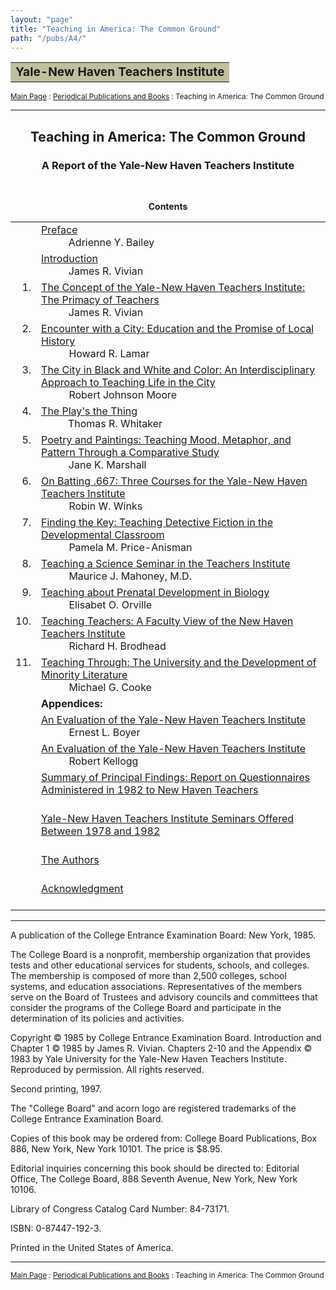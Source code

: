 ```yaml
---
layout: "page"
title: "Teaching in America: The Common Ground"
path: "/pubs/A4/"
---
```

<main>
<table border="0" width="100%">
<tbody><tr><td bgcolor="#C0C0A0"><b><big>Yale-New Haven Teachers Institute</big></b></td></tr>
</tbody></table>
<p><small><a href="..\..\">Main Page</a> : <a href="..\">Periodical Publications and Books</a> : Teaching in America: The Common Ground</small></p>
<hr/>
<h2 align="CENTER">Teaching in America: The Common Ground</h2>
<h3 align="CENTER">A Report of the Yale-New Haven Teachers Institute</h3>
<br/>
<p align="CENTER"><b>Contents</b></p>
<table>
<tbody><tr valign="TOP">
<td></td>
<td><a href="preface.html">Preface</a><br/>
<font color="#FFFFFF" style="visibility:hidden;">______</font>Adrienne Y. Bailey</td>
</tr>
<tr valign="TOP">
<td></td>
<td><a href="intro.html">Introduction</a><br/>
<font color="#FFFFFF" style="visibility:hidden;">______</font>James R. Vivian</td>
</tr>
<tr valign="TOP">
<td align="RIGHT">1.</td>
<td><a href="vivian.html">The Concept of the Yale-New Haven Teachers Institute: The Primacy of Teachers</a><br/>
<font color="#FFFFFF" style="visibility:hidden;">______</font>James R. Vivian</td>
</tr>
<tr valign="TOP">
<td align="RIGHT">2.</td>
<td><a href="lamar.html">Encounter with a City: Education and the Promise of Local History</a><br/>
<font color="#FFFFFF" style="visibility:hidden;">______</font>Howard R. Lamar</td>
</tr>
<tr valign="TOP">
<td align="RIGHT">3.</td>
<td><a href="moore.html">The City in Black and White and Color: An Interdisciplinary Approach to Teaching Life in the City</a><br/>
<font color="#FFFFFF" style="visibility:hidden;">______</font>Robert Johnson Moore</td>
</tr>
<tr valign="TOP">
<td align="RIGHT">4.</td>
<td><a href="whitaker.html">The Play's the Thing</a><br/>
<font color="#FFFFFF" style="visibility:hidden;">______</font>Thomas R. Whitaker</td>
</tr>
<tr valign="TOP">
<td align="RIGHT">5.</td>
<td><a href="marshall.html">Poetry and Paintings: Teaching Mood, Metaphor, and Pattern Through a Comparative Study</a><br/>
<font color="#FFFFFF" style="visibility:hidden;">______</font>Jane K. Marshall</td>
</tr>
<tr valign="TOP">
<td align="RIGHT">6.</td>
<td><a href="winks.html">On Batting .667: Three Courses for the Yale-New Haven Teachers Institute</a><br/>
<font color="#FFFFFF" style="visibility:hidden;">______</font>Robin W. Winks</td>
</tr>
<tr valign="TOP">
<td align="RIGHT">7.</td>
<td><a href="price-anisman.html">Finding the Key: Teaching Detective Fiction in the Developmental Classroom</a><br/>
<font color="#FFFFFF" style="visibility:hidden;">______</font>Pamela M. Price-Anisman</td>
</tr>
<tr valign="TOP">
<td align="RIGHT">8.</td>
<td><a href="mahoney.html">Teaching a Science Seminar in the Teachers Institute</a><br/>
<font color="#FFFFFF" style="visibility:hidden;">______</font>Maurice J. Mahoney, M.D.</td>
</tr>
<tr valign="TOP">
<td align="RIGHT">9.</td>
<td><a href="orville.html">Teaching about Prenatal Development in Biology</a><br/>
<font color="#FFFFFF" style="visibility:hidden;">______</font>Elisabet O. Orville</td>
</tr>
<tr valign="TOP">
<td align="RIGHT">10.</td>
<td><a href="brodhead.html">Teaching Teachers: A Faculty View of the New Haven Teachers Institute</a><br/>
<font color="#FFFFFF" style="visibility:hidden;">______</font>Richard H. Brodhead</td>
</tr>
<tr valign="TOP">
<td align="RIGHT">11.</td>
<td><a href="cooke.html">Teaching Through: The University and the Development of Minority Literature</a><br/>
<font color="#FFFFFF" style="visibility:hidden;">______</font>Michael G. Cooke</td>
</tr>
<tr>
<td></td>
<td><b>Appendices:</b></td>
</tr><tr valign="TOP">
<td></td>
<td><a href="boyer.html">An Evaluation of the Yale-New Haven Teachers Institute</a><br/>
<font color="#FFFFFF" style="visibility:hidden;">______</font>Ernest L. Boyer</td>
</tr>
<tr valign="TOP">
<td></td>
<td><a href="kellogg.html">An Evaluation of the Yale-New Haven Teachers Institute</a><br/>
<font color="#FFFFFF" style="visibility:hidden;">______</font>Robert Kellogg</td>
</tr>
<tr valign="TOP">
<td></td>
<td><a href="report.html">Summary of Principal Findings: Report on Questionnaires Administered in 1982 to New Haven Teachers</a><br/>
<font color="#FFFFFF" style="visibility:hidden;">______</font></td>
</tr>
<tr valign="TOP">
<td></td>
<td><a href="seminars.html">Yale-New Haven Teachers Institute Seminars Offered Between 1978 and 1982</a><br/>
<font color="#FFFFFF" style="visibility:hidden;">______</font></td>
</tr>
<tr valign="TOP">
<td></td>
<td><a href="authors.html">The Authors</a><br/>
<font color="#FFFFFF" style="visibility:hidden;">______</font></td>
</tr>
<tr valign="TOP">
<td></td>
<td><a href="acknowledgement.html">Acknowledgment</a><br/>
<font color="#FFFFFF" style="visibility:hidden;">______</font></td>
</tr>
</tbody></table>
<hr/>
<p>A publication of the College Entrance Examination Board: New York, 1985.</p>
<p>The College Board is a nonprofit, membership organization that provides tests and other educational services for students, schools, and colleges. The membership is composed of more than 2,500 colleges, school systems, and education associations. Representatives of the members serve on the Board of Trustees and advisory councils and committees that consider the programs of the College Board and participate in the determination of its policies and activities.</p>
<p>Copyright © 1985 by College Entrance Examination Board. Introduction and Chapter 1 © 1985 by James R. Vivian. Chapters 2-10 and the Appendix © 1983 by Yale University for the Yale-New Haven Teachers Institute. Reproduced by permission. All rights reserved.</p>
<p>Second printing, 1997.</p>
<p>The "College Board" and acorn logo are registered trademarks of the College Entrance Examination Board.</p>
<p>Copies of this book may be ordered from: College Board Publications, Box 886, New York, New York 10101. The price is $8.95.</p>
<p>Editorial inquiries concerning this book should be directed to: Editorial Office, The College Board, 888 Seventh Avenue, New York, New York 10106.</p>
<p>Library of Congress Catalog Card Number: 84-73171.</p>
<p>ISBN: 0-87447-192-3.</p>
<p>Printed in the United States of America.</p>
<hr/>
<p><small><a href="..\..\">Main Page</a> : <a href="..\">Periodical Publications and Books</a> : Teaching in America: The Common Ground</small></p>
</main>